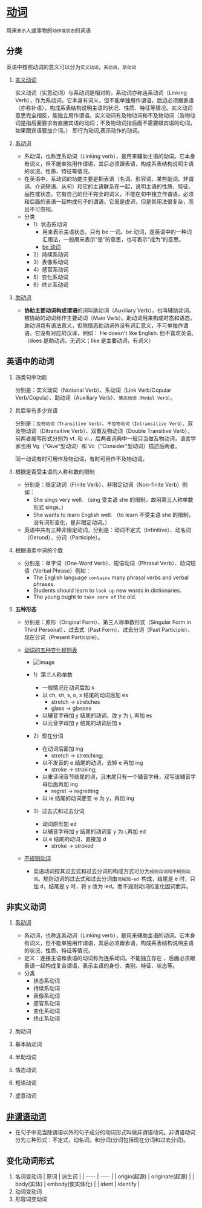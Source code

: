# [动词](https://baike.baidu.com/item/%E5%8A%A8%E8%AF%8D/502192?fr=ge_ala)

用来`表示`人或事物的`动作或状态`的词语

## 分类

英语中按照动词的意义可以分为`实义动词`，`系动词`，`助动词`

1. [实义动词](https://baike.baidu.com/item/%E5%AE%9E%E4%B9%89%E5%8A%A8%E8%AF%8D/0?fromModule=lemma_inlink)

   实义动词（实意动词）与系动词是相对的，系动词亦称连系动词（Linking Verb），作为系动词，它本身有词义，但不能单独用作谓语，后边必须跟表语（亦称补语），构成系表结构说明主语的状况、性质、特征等情况。实义动词意思完全相反，能独立用作谓语。实义动词有及物动词和不及物动词（及物动词是指后面要求有直接宾语的动词；不及物动词指后面不需要跟宾语的动词，如果跟宾语要加介词。） 即行为动词,表示动作的动词。

2. [系动词](https://baike.baidu.com/item/%E7%B3%BB%E5%8A%A8%E8%AF%8D/0?fromModule=lemma_inlink)

   - 系动词，也称连系动词（Linking verb），是用来辅助主语的动词。它本身有词义，但不能单独用作谓语，其后必须跟表语，构成系表结构说明主语的状况、性质、特征等情况。
   - 在英语中，系动词的功能主要是把表语（名词、形容词、某些副词、非谓词、介词短语、从句）和它的主语联系在一起，说明主语的性质、特征、品性或状态。它有自己的但不完全的词义，不能在句中独立作谓语，必须和后面的表语一起构成句子的谓语。它虽是虚词，但是其用法很复杂，而且不可忽视。
   - 分类
     - 1）状态系动词
       - 用来表示主语状态，只有 be 一词。be 动词，是英语中的一种词汇用法，一般用来表示“是”的意思，也可表示“成为”的意思。
       - [be 动词](https://baike.baidu.com/item/be%E5%8A%A8%E8%AF%8D/10314736?fromModule=lemma_inlink)
     - 2）持续系动词
     - 3）表像系动词
     - 4）感官系动词
     - 5）变化系动词
     - 6）终止系动词

3. [助动词](https://baike.baidu.com/item/%E5%8A%A9%E5%8A%A8%E8%AF%8D/1422500?fromModule=lemma_inlink)

   - **协助主要动词构成谓语**的词叫助动词（Auxiliary Verb），也叫辅助动词。被协助的动词称作主要动词（Main Verb）。助动词用来构成时态和语态。 助动词具有语法意义，但除情态助动词外没有词汇意义，不可单独作谓语。它没有对应的汉译，例如： He doesn't like English. 他不喜欢英语。（does 是助动词，无词义；like 是主要动词，有词义）

## 英语中的动词

1. 四类句中功能

   分别是：实义动词（Notional Verb）、系动词（Link Verb/Copular Verb/Copula）、助动词（Auxiliary Verb）、`情态动词（Modal Verb）`。

2. 其后带有多少宾语

   分别是：`及物动词（Transitive Verb）`、`不及物动词（Intransitive Verb）`、双及物动词（Ditransitive Verb）、双重及物动词（Double Transitive Verb），前两者缩写形式分别为 vt. 和 vi.，后两者词典中一般只当做及物动词，语言学家也用 Vg（“Give”型动词）和 Vc（“Consider”型动词）描述后两者。

   同一动词有时可用作及物动词，有时可用作不及物动词。

3. 根据是否受主语的人称和数的限制

   - 分别是：限定动词（Finite Verb）、非限定动词（Non-finite Verb）例如：
     - She sings very well. （sing 受主语 she 的限制，故用第三人称单数形式 sings。）
     - She wants to learn English well. （to learn 不受主语 she 的限制，没有词形变化，是非限定动词。）
   - 英语中共有三种非限定动词，分别是：动词不定式（Infinitive）、动名词（Gerund）、分词（Participle）。

4. 根据语素中词的个数

   - 分别是：单字词（One-Word Verb）、短语动词（Phrasal Verb）、动词短语（Verbal Phrase）例如：
     - The English language `contains` many phrasal verbs and verbal phrases.
     - Students should learn to `look up` new words in dictionaries.
     - The young ought to `take care of` the old.

5. **五种形态**

   - 分别是：原形（Original Form）、第三人称单数形式（Singular Form in Third Personal）、过去式（Past Form）、过去分词（Past Participle）、现在分词（Present Participle）。
   - [动词的五种变化规则表](https://www.renrendoc.com/paper/104282982.html)

     - ![image](https://file1.renrendoc.com/fileroot_temp2/2020-11/27/ffb7bd8a-443c-4b46-ba91-e77f4b582861/ffb7bd8a-443c-4b46-ba91-e77f4b5828611.gif)
     - 1）第三人称单数

       - 一般情况在动词后加 s
       - 以 ch, sh, s, o, x 结尾的动词后加 es
         - stretch -> stretches
         - glass -> glasses
       - 以辅音字母加 y 结尾的动词，改 y 为 i, 再加 es
       - 以元音字母加 y 结尾的动词后加 s

     - 2）现在分词

       - 在动词后面加 ing
         - stretch -> stretching;
       - 以不发音的 e 结尾的动词，去掉 e 再加 ing
         - stroke -> stroking;
       - 以重读闭音节结尾的词，且末尾只有一个辅音字母，双写该辅音字母后面再加 ing
         - regret -> regretting
       - 以 ie 结尾的动词要变 ie 为 y，再加 ing

     - 3）过去式和过去分词

       - 动词原形加 ed
       - 以辅音字母加 y 结尾的动词变 y 为 i,再加 ed
       - 以 e 结尾的动词，直接加 d
         - stroke -> stroked

   - [不规则动词](https://baike.baidu.com/item/%E4%B8%8D%E8%A7%84%E5%88%99%E5%8A%A8%E8%AF%8D?fromModule=lemma_inlink)
     - 英语动词按其过去式和过去分词的构成方式可分为`规则动词和不规则动词`。规则动词的过去式和过去分词由`词尾加-ed `构成，结尾是 e 时，只加 d，结尾是 y 时，将 y 改为 ied。而不规则动词的变化因词而异。

## 非实义动词

1. [系动词](https://baike.baidu.com/item/%E7%B3%BB%E5%8A%A8%E8%AF%8D?fromModule=lemma_inlink)

   - 系动词，也称连系动词（Linking verb），是用来辅助主语的动词。它本身有词义，但不能单独用作谓语，其后必须跟表语，构成系表结构说明主语的状况、性质、特征等情况。
   - 定义：连接主语和表语的动词称为连系动词。不能独立存在 ，后面必须跟表语一起构成复合谓语，表示主语的身份、类别、特征、状态等。
   - 分类
     - 状态系动词
     - 持续系动词
     - 表像系动词
     - 感官系动词
     - 变化系动词
     - 终止系动词

2. 助动词
3. 基本助动词
4. 半助动词
5. 情态动词
6. 短语动词
7. 虚意动词

## [非谓语动词](https://baike.baidu.com/item/%E9%9D%9E%E8%B0%93%E8%AF%AD%E5%8A%A8%E8%AF%8D/1440082)

- 在句子中充当除谓语以外的句子成分的动词形式叫做非谓语动词。非谓语动词分为三种形式：不定式，动名词，和分词(分词包括现在分词和过去分词)。

## 变化动词形式

1. 名词变动词
   | 原词 | 派生词 |
   | ---- | ---- |
   | origin(起源) | originate(起源) |
   | body(实体) | embody(使实体化) |
   | ident | identify |
2. 动词变动词
3. 形容词变动词
